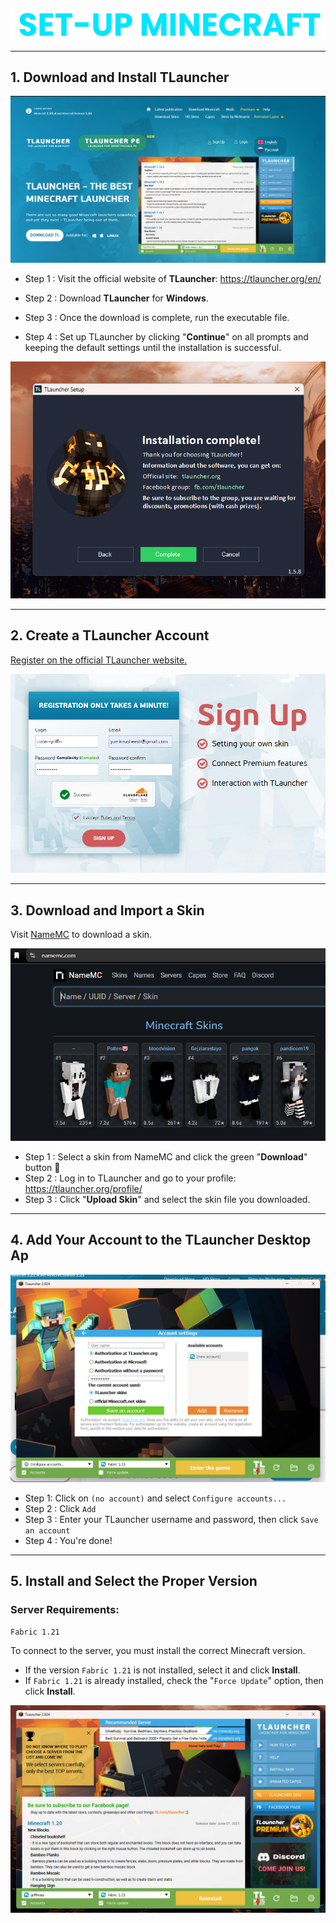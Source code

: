 ##

<div align="center"> <img src="../../assets/texts/setup-mc.png"> </div>

---

## 1. Download and Install TLauncher
<div align="center"> <img src="../../assets/images/setup-mc/visit tlauncher.jpg"> </div>

- Step 1 : Visit the official website of **TLauncher**: https://tlauncher.org/en/

- Step 2 : Download **TLauncher** for **Windows**.

- Step 3 : Once the download is complete, run the executable file.

- Step 4 : Set up TLauncher by clicking "**Continue**" on all prompts and keeping the default settings until the installation is successful.

<div align="center"> <img src="../../assets/images/setup-mc/tlauncher-setup6.jpg"> </div>

---

## 2. Create a TLauncher Account

[Register on the official TLauncher website.](https://tlauncher.org/en/reg/)

<div align="center"> <img src="../../assets/images/setup-mc/signup.jpg"> </div>

---

## 3. Download and Import a Skin 

Visit [NameMC](https://namemc.com/) to download a skin.
<div align="center"> <img src="../../assets/images/setup-mc/skin.jpg"> </div>

- Step 1 : Select a skin from NameMC and click the green "**Download**" button 🔽
- Step 2 : Log in to TLauncher and go to your profile: https://tlauncher.org/profile/
- Step 3 : Click "**Upload Skin**" and select the skin file you downloaded.

---

## 4. Add Your Account to the TLauncher Desktop Ap

<div align="center"> <img src="../../assets/images/setup-mc/add tlauncher account.jpg"> </div>

- Step 1: Click on `(no account)` and select `Configure accounts...`
- Step 2 : Click `Add`
- Step 3 : Enter your TLauncher username and password, then click `Save an account`
- Step 4 : You're done!

---

## 5. Install and Select the Proper Version

### **Server Requirements:**
`Fabric 1.21`

To connect to the server, you must install the correct Minecraft version.
- If the version `Fabric 1.21` is not installed, select it and click __Install__.
- If `Fabric 1.21` is already installed, check the "`Force Update`" option, then click __Install__.

<div align="center"> <img src="../../assets/images/setup-mc/force update.jpg"> </div>

##
